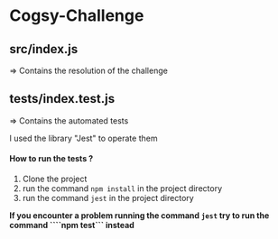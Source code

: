 # Cogsy-Challenge

## src/index.js
=> Contains the resolution of the challenge

## tests/index.test.js
=> Contains the automated tests

I used the library "Jest" to operate them
#### How to run the tests ?
1. Clone the project
2. run the command `npm install` in the project directory
3. run the command `jest` in the project directory

**If you encounter a problem running the command ```jest``` try to run the command ````npm test``` instead**
